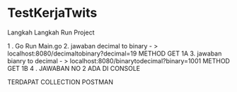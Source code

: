 # TestKerjaTwits


Langkah Langkah Run Project 

1 . Go Run Main.go
2. jawaban decimal to binary - >  localhost:8080/decimaltobinary?decimal=19    METHOD GET 1A
3. jawaban bianry to decimal  - >  localhost:8080/binarytodecimal?binary=1001 METHOD GET 1B 
4 . JAWABAN NO 2 ADA DI CONSOLE 

TERDAPAT COLLECTION POSTMAN 